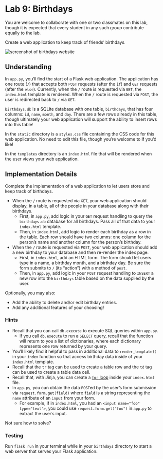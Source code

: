 Lab 9: Birthdays
================

You are welcome to collaborate with one or two classmates on this lab, though it is expected that every student in any such group contribute equally to the lab.

Create a web application to keep track of friends’ birthdays.

![screenshot of birthdays website](https://cs50.harvard.edu/x/2023/labs/9/birthdays.png)

Understanding
-------------

In `app.py`, you’ll find the start of a Flask web application. The application has one route (`/`) that accepts both `POST` requests (after the `if`) and `GET` requests (after the `else`). Currently, when the `/` route is requested via `GET`, the `index.html` template is rendered. When the `/` route is requested via `POST`, the user is redirected back to `/` via `GET`.

`birthdays.db` is a SQLite database with one table, `birthdays`, that has four columns: `id`, `name`, `month`, and `day`. There are a few rows already in this table, though ultimately your web application will support the ability to insert rows into this table!

In the `static` directory is a `styles.css` file containing the CSS code for this web application. No need to edit this file, though you’re welcome to if you’d like!

In the `templates` directory is an `index.html` file that will be rendered when the user views your web application.

Implementation Details
----------------------

Complete the implementation of a web application to let users store and keep track of birthdays.

*   When the `/` route is requested via `GET`, your web application should display, in a table, all of the people in your database along with their birthdays.
    *   First, in `app.py`, add logic in your `GET` request handling to query the `birthdays.db` database for all birthdays. Pass all of that data to your `index.html` template.
    *   Then, in `index.html`, add logic to render each birthday as a row in the table. Each row should have two columns: one column for the person’s name and another column for the person’s birthday.
*   When the `/` route is requested via `POST`, your web application should add a new birthday to your database and then re-render the index page.
    *   First, in `index.html`, add an HTML form. The form should let users type in a name, a birthday month, and a birthday day. Be sure the form submits to `/` (its “action”) with a method of `post`.
    *   Then, in `app.py`, add logic in your `POST` request handling to `INSERT` a new row into the `birthdays` table based on the data supplied by the user.

Optionally, you may also:

*   Add the ability to delete and/or edit birthday entries.
*   Add any additional features of your choosing!

### Hints

*   Recall that you can call `db.execute` to execute SQL queries within `app.py`.
    *   If you call `db.execute` to run a `SELECT` query, recall that the function will return to you a list of dictionaries, where each dictionary represents one row returned by your query.
*   You’ll likely find it helpful to pass in additional data to `render_template()` in your `index` function so that access birthday data inside of your `index.html` template.
*   Recall that the `tr` tag can be used to create a table row and the `td` tag can be used to create a table data cell.
*   Recall that, with Jinja, you can create a [`for` loop](https://jinja.palletsprojects.com/en/2.11.x/templates/#for) inside your `index.html` file.
*   In `app.py`, you can obtain the data `POST`ed by the user’s form submission via `request.form.get(field)` where `field` is a string representing the `name` attribute of an `input` from your form.
    *   For example, if in `index.html`, you had an `<input name="foo" type="text">`, you could use `request.form.get("foo")` in `app.py` to extract the user’s input.

Not sure how to solve?

### Testing

Run `flask run` in your terminal while in your `birthdays` directory to start a web server that serves your Flask application.